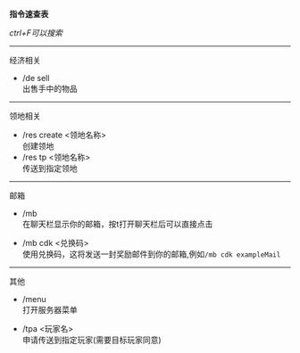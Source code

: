 **指令速查表**
  
*ctrl+F可以搜索*

***
经济相关

* /de sell  
出售手中的物品

***
领地相关

* /res create <领地名称>  
创建领地
* /res tp <领地名称>  
传送到指定领地

***
邮箱

* /mb  
在聊天栏显示你的邮箱，按t打开聊天栏后可以直接点击

* /mb cdk <兑换码>  
使用兑换码，这将发送一封奖励邮件到你的邮箱,例如`/mb cdk exampleMail`

***
其他

* /menu  
打开服务器菜单  

* /tpa <玩家名>  
申请传送到指定玩家(需要目标玩家同意)

